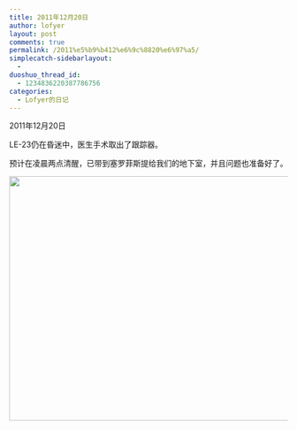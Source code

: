 ```yaml
---
title: 2011年12月20日
author: lofyer
layout: post
comments: true
permalink: /2011%e5%b9%b412%e6%9c%8820%e6%97%a5/
simplecatch-sidebarlayout:
  - 
duoshuo_thread_id:
  - 1234836220387786756
categories:
  - Lofyer的日记
---
```

2011年12月20日

LE-23仍在昏迷中，医生手术取出了跟踪器。

预计在凌晨两点清醒，已带到塞罗菲斯提给我们的地下室，并且问题也准备好了。

[<img class="alignnone size-full wp-image-774" title="741" src="http://lofyer.org/wp-content/uploads/2011/12/741.jpg" alt="" width="636" height="442" />][1]

 [1]: http://lofyer.org/wp-content/uploads/2011/12/741.jpg